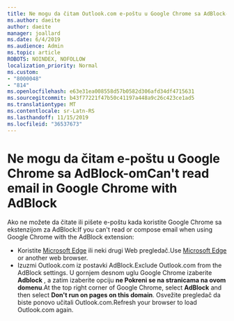 ```yaml
---
title: Ne mogu da čitam Outlook.com e-poštu u Google Chrome sa AdBlock-om
ms.author: daeite
author: daeite
manager: joallard
ms.date: 6/4/2019
ms.audience: Admin
ms.topic: article
ROBOTS: NOINDEX, NOFOLLOW
localization_priority: Normal
ms.custom:
- "8000048"
- "814"
ms.openlocfilehash: e63e31ea008558d57b0582d306afd34df4715631
ms.sourcegitcommit: b43f77221f47b50c41197a448a9c26c423ce1ad5
ms.translationtype: MT
ms.contentlocale: sr-Latn-RS
ms.lasthandoff: 11/15/2019
ms.locfileid: "36537673"
---
```

# <a name="cant-read-email-in-google-chrome-with-adblock"></a><span data-ttu-id="c8915-102">Ne mogu da čitam e-poštu u Google Chrome sa AdBlock-om</span><span class="sxs-lookup"><span data-stu-id="c8915-102">Can't read email in Google Chrome with AdBlock</span></span>

<span data-ttu-id="c8915-103">Ako ne možete da čitate ili pišete e-poštu kada koristite Google Chrome sa ekstenzijom za AdBlock:</span><span class="sxs-lookup"><span data-stu-id="c8915-103">If you can't read or compose email when using Google Chrome with the AdBlock extension:</span></span>

- <span data-ttu-id="c8915-104">Koristite [Microsoft Edge](https://go.microsoft.com/fwlink/p/?linkid=2001503&amp;clcid=0x409) ili neki drugi Web pregledač.</span><span class="sxs-lookup"><span data-stu-id="c8915-104">Use [Microsoft Edge](https://go.microsoft.com/fwlink/p/?linkid=2001503&amp;clcid=0x409) or another web browser.</span></span>
- <span data-ttu-id="c8915-105">Izuzmi Outlook.com iz postavki AdBlock.</span><span class="sxs-lookup"><span data-stu-id="c8915-105">Exclude Outlook.com from the AdBlock settings.</span></span> <span data-ttu-id="c8915-106">U gornjem desnom uglu Google Chrome izaberite **Adblock** , a zatim izaberite opciju **ne Pokreni se na stranicama na ovom domenu**.</span><span class="sxs-lookup"><span data-stu-id="c8915-106">At the top right corner of Google Chrome, select **AdBlock** and then select **Don't run on pages on this domain**.</span></span> <span data-ttu-id="c8915-107">Osvežite pregledač da biste ponovo učitali Outlook.com.</span><span class="sxs-lookup"><span data-stu-id="c8915-107">Refresh your browser to load Outlook.com again.</span></span>